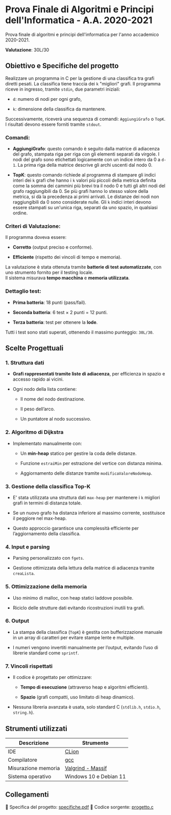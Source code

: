 
# Prova Finale di Algoritmi e Principi dell'Informatica - A.A. 2020-2021

Prova finale di algoritmi e principi dell'informatica per l'anno accademico 2020-2021.

**Valutazione**: 30L/30

## Obiettivo e Specifiche del progetto

Realizzare un programma in C per la gestione di una classifica tra grafi diretti pesati. 
La classifica tiene traccia dei `k` "migliori" grafi.
Il programma riceve in ingresso, tramite `stdin`, due parametri iniziali:

-   `d`: numero di nodi per ogni grafo,
    
-   `k`: dimensione della classifica da mantenere.

Successivamente, riceverà una sequenza di comandi: `AggiungiGrafo` o `TopK`. I risultati devono essere forniti tramite `stdout`.

### Comandi:

-   **AggiungiGrafo**: questo comando è seguito dalla matrice di adiacenza del grafo, stampata riga per riga con gli elementi separati da virgole. I nodi del grafo sono etichettati logicamente con un indice intero da 0 a `d-1`. La prima riga della matrice descrive gli archi uscenti dal nodo 0.

- **TopK**: questo comando richiede al programma di stampare gli indici interi dei `k` grafi che hanno i `k` valori più piccoli della metrica definita come la somma dei cammini più brevi tra il nodo 0 e tutti gli altri nodi del grafo raggiungibili da 0. Se più grafi hanno lo stesso valore della metrica, si dà la precedenza ai primi arrivati. Le distanze dei nodi non raggiungibili da 0 sono considerate nulle. Gli `k` indici interi devono essere stampati su un'unica riga, separati da uno spazio, in qualsiasi ordine.



### Criteri di Valutazione:

Il programma doveva essere:

-   **Corretto** (output preciso e conforme).
    
-   **Efficiente** (rispetto dei vincoli di tempo e memoria).
    

La valutazione è stata ottenuta tramite **batterie di test automatizzate**, con uno strumento fornito per il testing locale.  
Il sistema misurava **tempo macchina** e **memoria utilizzata**.

### Dettaglio test:

-   **Prima batteria**: 18 punti (pass/fail).
    
-   **Seconda batteria**: 6 test × 2 punti = 12 punti.
    
-   **Terza batteria**: test per ottenere la **lode**.
    

Tutti i test sono stati superati, ottenendo il massimo punteggio: `30L/30`.

## Scelte Progettuali

### 1. **Struttura dati**

-   **Grafi rappresentati tramite liste di adiacenza**, per efficienza in spazio e accesso rapido ai vicini.
    
-   Ogni nodo della lista contiene:
    
    -   Il nome del nodo destinazione.
        
    -   Il peso dell’arco.
        
    -   Un puntatore al nodo successivo.
        

### 2. **Algoritmo di Dijkstra**

-   Implementato manualmente con:
    
    -   Un **min-heap** statico per gestire la coda delle distanze.
        
    -   Funzione `estraiMin` per estrazione del vertice con distanza minima.
        
    -   Aggiornamento delle distanze tramite `modificaValoreNodoHeap`.
        

### 3. **Gestione della classifica Top-K**

-   E' stata utilizzata una struttura dati `max-heap` per mantenere i `k` migliori grafi in termini di distanza totale.
    
-   Se un nuovo grafo ha distanza inferiore al massimo corrente, sostituisce il peggiore nel max-heap.
    
-   Questo approccio garantisce una complessità efficiente per l’aggiornamento della classifica.
    

### 4. **Input e parsing**

-   Parsing personalizzato con `fgets`.
    
-   Gestione ottimizzata della lettura della matrice di adiacenza tramite `creaLista`.
    

### 5. **Ottimizzazione della memoria**

-   Uso minimo di malloc, con heap statici laddove possibile.
    
-   Riciclo delle strutture dati evitando ricostruzioni inutili tra grafi.
    

### 6. **Output**

-   La stampa della classifica (`TopK`) è gestita con bufferizzazione manuale in un array di caratteri per evitare stampe lente e multiple.
    
-   I numeri vengono invertiti manualmente per l’output, evitando l’uso di librerie standard come `sprintf`.
    

### 7. **Vincoli rispettati**

-   Il codice è progettato per ottimizzare:
    
    -   **Tempo di esecuzione** (attraverso heap e algoritmi efficienti).
        
    -   **Spazio** (grafi compatti, uso limitato di heap dinamico).
        
-   Nessuna libreria avanzata è usata, solo standard C (`stdlib.h`, `stdio.h`, `string.h`).




## Strumenti utilizzati

| Descrizione         | Strumento                                  |
|---------------------|--------------------------------------------|
| IDE                 | [CLion](https://www.jetbrains.com/clion/)  |
| Compilatore         | [gcc](https://gcc.gnu.org/)                |
| Misurazione memoria | [Valgrind - Massif](https://valgrind.org/) |
| Sistema operativo   | Windows 10 e Debian 11                     

## Collegamenti

📄 Specifica del progetto: [specifiche.pdf](./specifiche.pdf) 
📁 Codice sorgente: [progetto.c](./progetto.c)
